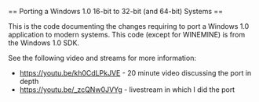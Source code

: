 == Porting a Windows 1.0 16-bit to 32-bit (and 64-bit) Systems ==

This is the code documenting the changes requiring to port a Windows 1.0
application to modern systems. This code (except for WINEMINE) is from 
the Windows 1.0 SDK.

See the following video and streams for more information:
 - https://youtu.be/kh0CdLPkJVE - 20 minute video discussing the port in depth
 - https://youtu.be/_zcQNw0JVYg - livestream in which I did the port